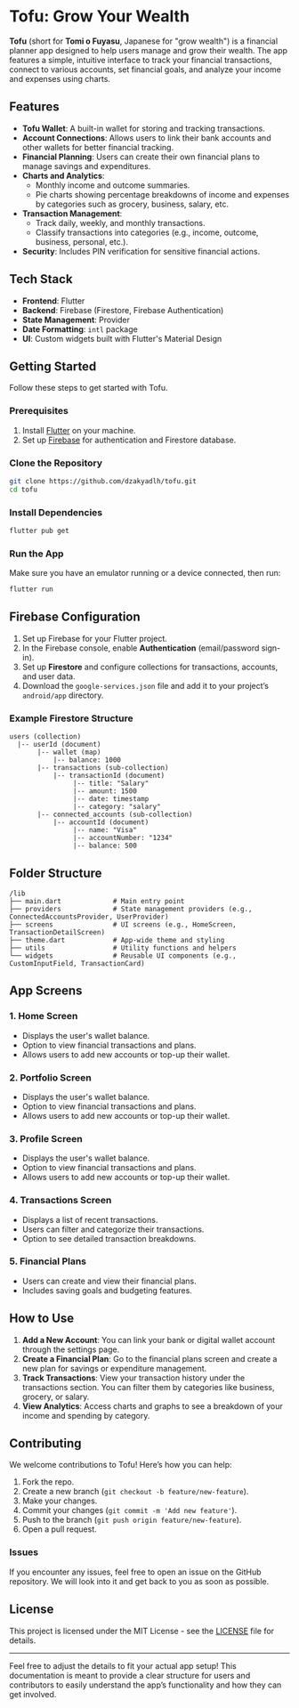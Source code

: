 # Tofu: Grow Your Wealth

**Tofu** (short for **Tomi o Fuyasu**, Japanese for "grow wealth") is a financial planner app designed to help users manage and grow their wealth. The app features a simple, intuitive interface to track your financial transactions, connect to various accounts, set financial goals, and analyze your income and expenses using charts.

## Features

- **Tofu Wallet**: A built-in wallet for storing and tracking transactions.
- **Account Connections**: Allows users to link their bank accounts and other wallets for better financial tracking.
- **Financial Planning**: Users can create their own financial plans to manage savings and expenditures.
- **Charts and Analytics**: 
  - Monthly income and outcome summaries.
  - Pie charts showing percentage breakdowns of income and expenses by categories such as grocery, business, salary, etc.
- **Transaction Management**: 
  - Track daily, weekly, and monthly transactions.
  - Classify transactions into categories (e.g., income, outcome, business, personal, etc.).
- **Security**: Includes PIN verification for sensitive financial actions.

## Tech Stack

- **Frontend**: Flutter
- **Backend**: Firebase (Firestore, Firebase Authentication)
- **State Management**: Provider
- **Date Formatting**: `intl` package
- **UI**: Custom widgets built with Flutter's Material Design

## Getting Started

Follow these steps to get started with Tofu.

### Prerequisites

1. Install [Flutter](https://flutter.dev/docs/get-started/install) on your machine.
2. Set up [Firebase](https://firebase.google.com/docs/flutter/setup) for authentication and Firestore database.

### Clone the Repository

```bash
git clone https://github.com/dzakyadlh/tofu.git
cd tofu
```

### Install Dependencies

```bash
flutter pub get
```

### Run the App

Make sure you have an emulator running or a device connected, then run:

```bash
flutter run
```

## Firebase Configuration

1. Set up Firebase for your Flutter project.
2. In the Firebase console, enable **Authentication** (email/password sign-in).
3. Set up **Firestore** and configure collections for transactions, accounts, and user data.
4. Download the `google-services.json` file and add it to your project’s `android/app` directory.

### Example Firestore Structure

```plaintext
users (collection)
  |-- userId (document)
       |-- wallet (map)
           |-- balance: 1000
       |-- transactions (sub-collection)
           |-- transactionId (document)
                |-- title: "Salary"
                |-- amount: 1500
                |-- date: timestamp
                |-- category: "salary"
       |-- connected_accounts (sub-collection)
           |-- accountId (document)
                |-- name: "Visa"
                |-- accountNumber: "1234"
                |-- balance: 500
```

## Folder Structure

```plaintext
/lib
├── main.dart             # Main entry point
├── providers             # State management providers (e.g., ConnectedAccountsProvider, UserProvider)
├── screens               # UI screens (e.g., HomeScreen, TransactionDetailScreen)
├── theme.dart            # App-wide theme and styling
├── utils                 # Utility functions and helpers
└── widgets               # Reusable UI components (e.g., CustomInputField, TransactionCard)
```

## App Screens

### 1. **Home Screen**
   - Displays the user's wallet balance.
   - Option to view financial transactions and plans.
   - Allows users to add new accounts or top-up their wallet.
     
### 2. **Portfolio Screen**
   - Displays the user's wallet balance.
   - Option to view financial transactions and plans.
   - Allows users to add new accounts or top-up their wallet.
     
### 3. **Profile Screen**
   - Displays the user's wallet balance.
   - Option to view financial transactions and plans.
   - Allows users to add new accounts or top-up their wallet.

### 4. **Transactions Screen**
   - Displays a list of recent transactions.
   - Users can filter and categorize their transactions.
   - Option to see detailed transaction breakdowns.

### 5. **Financial Plans**
   - Users can create and view their financial plans.
   - Includes saving goals and budgeting features.


## How to Use

1. **Add a New Account**: You can link your bank or digital wallet account through the settings page.
2. **Create a Financial Plan**: Go to the financial plans screen and create a new plan for savings or expenditure management.
3. **Track Transactions**: View your transaction history under the transactions section. You can filter them by categories like business, grocery, or salary.
4. **View Analytics**: Access charts and graphs to see a breakdown of your income and spending by category.

## Contributing

We welcome contributions to Tofu! Here’s how you can help:

1. Fork the repo.
2. Create a new branch (`git checkout -b feature/new-feature`).
3. Make your changes.
4. Commit your changes (`git commit -m 'Add new feature'`).
5. Push to the branch (`git push origin feature/new-feature`).
6. Open a pull request.

### Issues

If you encounter any issues, feel free to open an issue on the GitHub repository. We will look into it and get back to you as soon as possible.

## License

This project is licensed under the MIT License - see the [LICENSE](LICENSE) file for details.

---

Feel free to adjust the details to fit your actual app setup! This documentation is meant to provide a clear structure for users and contributors to easily understand the app’s functionality and how they can get involved.
